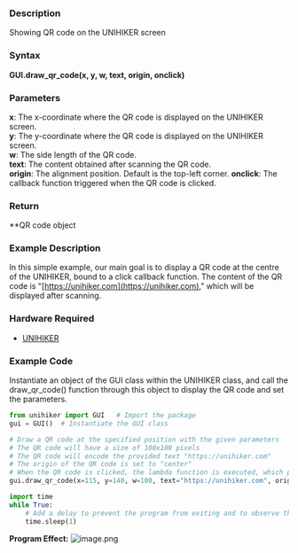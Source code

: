 ### Description
Showing QR code on the UNIHIKER screen
### Syntax
**GUI.draw_qr_code(x, y, w, text, origin, onclick)**
### Parameters
**x**:  The x-coordinate where the QR code is displayed on the UNIHIKER screen.  
**y**:  The y-coordinate where the QR code is displayed on the UNIHIKER screen.  
**w**:  The side length of the QR code.  
**text**:  The content obtained after scanning the QR code.  
**origin**:  The alignment position. Default is the top-left corner. 
**onclick**:  The callback function triggered when the QR code is clicked.  
### Return
**QR code object
### Example Description
In this simple example, our main goal is to display a QR code at the centre of the UNIHIKER, bound to a click callback function. The content of the QR code is "[https://unihiker.com](https://unihiker.com)," which will be displayed after scanning.
### Hardware Required

- [UNIHIKER](https://www.dfrobot.com/product-2691.html)
### Example Code
Instantiate an object of the GUI class within the UNIHIKER class, and call the draw_qr_code() function through this object to display the QR code and set the parameters.
```python
from unihiker import GUI   # Import the package
gui = GUI()  # Instantiate the GUI class

# Draw a QR code at the specified position with the given parameters
# The QR code will have a size of 100x100 pixels
# The QR code will encode the provided text "https://unihiker.com"
# The origin of the QR code is set to "center"
# When the QR code is clicked, the lambda function is executed, which prints "qr clicked" to the console
gui.draw_qr_code(x=115, y=140, w=100, text="https://unihiker.com", origin="center", onclick=lambda: print("qr clicked"))

import time
while True:
    # Add a delay to prevent the program from exiting and to observe the effects
    time.sleep(1)

```
**Program Effect:**
![image.png](img/7.draw_qr_code()/1718941218661-d7460bb9-46c3-41d1-9e1f-70dca2c4a75e.png)
